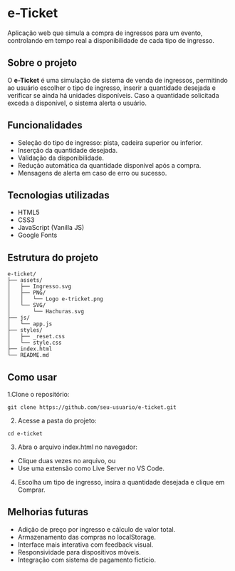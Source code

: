 # e-Ticket

Aplicação web que simula a compra de ingressos para um evento, controlando em tempo real a disponibilidade de cada tipo de ingresso.

## Sobre o projeto

O **e-Ticket** é uma simulação de sistema de venda de ingressos, permitindo ao usuário escolher o tipo de ingresso, inserir a quantidade desejada e verificar se ainda há unidades disponíveis. Caso a quantidade solicitada exceda a disponível, o sistema alerta o usuário.

## Funcionalidades

-  Seleção do tipo de ingresso: pista, cadeira superior ou inferior.
-  Inserção da quantidade desejada.
-  Validação da disponibilidade.
-  Redução automática da quantidade disponível após a compra.
-  Mensagens de alerta em caso de erro ou sucesso.

## Tecnologias utilizadas

- HTML5
- CSS3
- JavaScript (Vanilla JS)
- Google Fonts

##  Estrutura do projeto

```plaintext
e-ticket/
├── assets/
│   ├── Ingresso.svg
│   ├── PNG/
│   │   └── Logo e-tricket.png
│   └── SVG/
│       └── Hachuras.svg
├── js/
│   └── app.js
├── styles/
│   ├── _reset.css
│   └── style.css
├── index.html
└── README.md
```

## Como usar

1.Clone o repositório:

```
git clone https://github.com/seu-usuario/e-ticket.git
```

2. Acesse a pasta do projeto:

```
cd e-ticket
```


3. Abra o arquivo index.html no navegador:

- Clique duas vezes no arquivo, ou
- Use uma extensão como Live Server no VS Code.

4. Escolha um tipo de ingresso, insira a quantidade desejada e clique em Comprar.

## Melhorias futuras

- Adição de preço por ingresso e cálculo de valor total.
- Armazenamento das compras no localStorage.
- Interface mais interativa com feedback visual.
- Responsividade para dispositivos móveis.
- Integração com sistema de pagamento fictício.
